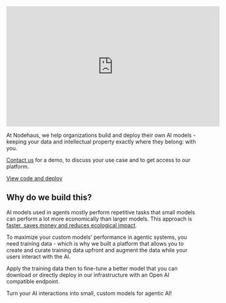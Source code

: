 ---
---

<iframe title="Nodehaus AI Platform Walkthrough" width="560" height="315" src="https://clip.place/videos/embed/gGTGkzkXmdpo5SRJLZJsVW" style="border: 0px;" allow="fullscreen" sandbox="allow-same-origin allow-scripts allow-popups allow-forms"></iframe>

At Nodehaus, we help organizations build and deploy their own AI models -
keeping your data and intellectual property exactly where they belong: with you.

[Contact us](https://www.nodehaus.io/#contact) for a demo, to discuss your use
case and to get access to our platform.

[View code and deploy](https://github.com/Nodehaus/ai-platform)

## Why do we build this?

AI models used in agents mostly perform repetitive tasks that small models can
perform a lot more economically than larger models. This approach is
[faster, saves money and reduces ecological impact](https://research.nvidia.com/labs/lpr/slm-agents/).

To maximize your custom models' performance in agentic systems, you need
training data - which is why we built a platform that allows you to create and
curate training data upfront and augment the data while your users interact with
the AI.

Apply the training data then to fine-tune a better model that you can download
or directly deploy in our infrastructure with an Open AI compatible endpoint.

Turn your AI interactions into small, custom models for agentic AI!
